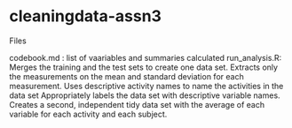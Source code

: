 cleaningdata-assn3
==================

Files

codebook.md : list of vaariables and summaries calculated
run_analysis.R: Merges the training and the test sets to create one data set.
                Extracts only the measurements on the mean and standard deviation for each measurement. 
                Uses descriptive activity names to name the activities in the data set
                Appropriately labels the data set with descriptive variable names. 
                Creates a second, independent tidy data set with the average of each variable for each activity and each                 subject. 
